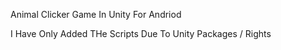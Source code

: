 Animal Clicker Game In Unity For Andriod

I Have Only Added THe Scripts Due To Unity Packages / Rights
